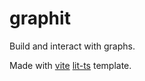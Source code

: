 # graphit

Build and interact with graphs.

Made with [vite](https://vitejs.dev/guide/#getting-started) [lit-ts](https://github.com/vitejs/vite/tree/main/packages/create-vite/template-lit-ts) template.
